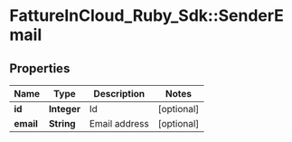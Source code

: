 # FattureInCloud_Ruby_Sdk::SenderEmail

## Properties

| Name | Type | Description | Notes |
| ---- | ---- | ----------- | ----- |
| **id** | **Integer** | Id | [optional] |
| **email** | **String** | Email address | [optional] |

